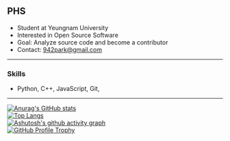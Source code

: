 ## PHS
- Student at Yeungnam University
- Interested in Open Source Software
- Goal: Analyze source code and become a contributor
- Contact: 942park@gmail.com
---
### Skills
- Python, C++, JavaScript, Git,
---
[![Anurag's GitHub stats](https://github-readme-stats.vercel.app/api?username=moruraQ&show_icons=true&theme=radical&title_color=00FFFF&text_color=FFFFFF&icon_color=FFFF00)](https://github.com/anuraghazra/github-readme-stats)   
[![Top Langs](https://github-readme-stats.vercel.app/api/top-langs/?username=moruraQ&layout=compact&theme=radical&title_color=00FFFF&text_color=FFFFFF)](https://github.com/anuraghazra/github-readme-stats)   
[![Ashutosh's github activity graph](https://github-readme-activity-graph.vercel.app/graph?username=moruraQ&bg_color=141321&color=FFFFFF&line=00FFFF&point=00FFFF&hide_border=true)](https://github.com/ashutosh00710/github-readme-activity-graph)   
[![GitHub Profile Trophy](https://github-profile-trophy.vercel.app/?username=moruraQ&theme=nord&no_bg=true&cache_bust=1)](https://github.com/ryo-ma/github-profile-trophy)
